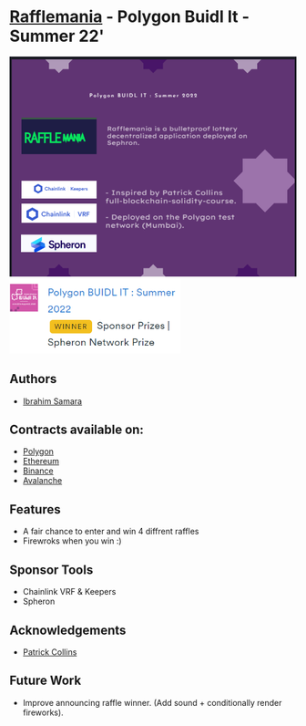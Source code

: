 # [Rafflemania](https://rafflemania-f82x77.spheron.app/) - Polygon Buidl It - Summer 22'

<img src="https://github.com/IbrahimSam96/rafflemania/blob/master/public/RaffleMania.png" width="600">
<img src="https://github.com/IbrahimSam96/rafflemania/blob/master/public/RaffleManiaWinner.png" width="300">

## Authors
- [Ibrahim Samara](https://github.com/IbrahimSam96)

## Contracts available on:
-  [Polygon](https://mumbai.polygonscan.com/address/0xd9C2E248e337724b7BF59a8fAE5Cd227AEda2D07)
-  [Ethereum](https://goerli.etherscan.io/address/0x27f6A119986a5b6Dc4C835a278D23E4F5e87A021)
-  [Binance](https://testnet.bscscan.com/address/0xF0Fc1203988C36c65e17d22e1145E515BcE0088C) 
-  [Avalanche](https://testnet.snowtrace.io/address/0x23B1fdA3F4545A2746d5cEB2d6A9BCEf359d51d2)

## Features

- A fair chance to enter and win 4 diffrent raffles 
- Firewroks when you win :)

## Sponsor Tools

- Chainlink VRF & Keepers
- Spheron 


## Acknowledgements

- [Patrick Collins](https://github.com/PatrickAlphaC)

## Future Work

- Improve announcing raffle winner. (Add sound + conditionally render fireworks).

